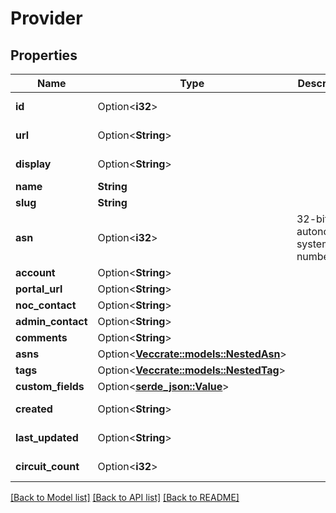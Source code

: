 # Provider

## Properties

Name | Type | Description | Notes
------------ | ------------- | ------------- | -------------
**id** | Option<**i32**> |  | [optional][readonly]
**url** | Option<**String**> |  | [optional][readonly]
**display** | Option<**String**> |  | [optional][readonly]
**name** | **String** |  | 
**slug** | **String** |  | 
**asn** | Option<**i32**> | 32-bit autonomous system number | [optional]
**account** | Option<**String**> |  | [optional]
**portal_url** | Option<**String**> |  | [optional]
**noc_contact** | Option<**String**> |  | [optional]
**admin_contact** | Option<**String**> |  | [optional]
**comments** | Option<**String**> |  | [optional]
**asns** | Option<[**Vec<crate::models::NestedAsn>**](NestedASN.md)> |  | [optional]
**tags** | Option<[**Vec<crate::models::NestedTag>**](NestedTag.md)> |  | [optional]
**custom_fields** | Option<[**serde_json::Value**](.md)> |  | [optional]
**created** | Option<**String**> |  | [optional][readonly]
**last_updated** | Option<**String**> |  | [optional][readonly]
**circuit_count** | Option<**i32**> |  | [optional][readonly]

[[Back to Model list]](../README.md#documentation-for-models) [[Back to API list]](../README.md#documentation-for-api-endpoints) [[Back to README]](../README.md)


